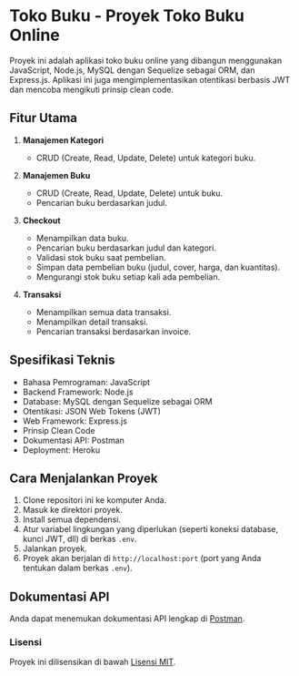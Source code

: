 # Toko Buku - Proyek Toko Buku Online

Proyek ini adalah aplikasi toko buku online yang dibangun menggunakan JavaScript, Node.js, MySQL dengan Sequelize sebagai ORM, dan Express.js. Aplikasi ini juga mengimplementasikan otentikasi berbasis JWT dan mencoba mengikuti prinsip clean code.

## Fitur Utama

1. **Manajemen Kategori**
    - CRUD (Create, Read, Update, Delete) untuk kategori buku.

2. **Manajemen Buku**
    - CRUD (Create, Read, Update, Delete) untuk buku.
    - Pencarian buku berdasarkan judul.

3. **Checkout**
    - Menampilkan data buku.
    - Pencarian buku berdasarkan judul dan kategori.
    - Validasi stok buku saat pembelian.
    - Simpan data pembelian buku (judul, cover, harga, dan kuantitas).
    - Mengurangi stok buku setiap kali ada pembelian.

4. **Transaksi**
    - Menampilkan semua data transaksi.
    - Menampilkan detail transaksi.
    - Pencarian transaksi berdasarkan invoice.

## Spesifikasi Teknis

- Bahasa Pemrograman: JavaScript
- Backend Framework: Node.js
- Database: MySQL dengan Sequelize sebagai ORM
- Otentikasi: JSON Web Tokens (JWT)
- Web Framework: Express.js
- Prinsip Clean Code
- Dokumentasi API: Postman
- Deployment: Heroku

## Cara Menjalankan Proyek

1. Clone repositori ini ke komputer Anda. 
2. Masuk ke direktori proyek.
3. Install semua dependensi.
4. Atur variabel lingkungan yang diperlukan (seperti koneksi database, kunci JWT, dll) di berkas `.env`.
5. Jalankan proyek.
6. Proyek akan berjalan di `http://localhost:port` (port yang Anda tentukan dalam berkas `.env`).

## Dokumentasi API

Anda dapat menemukan dokumentasi API lengkap di [Postman](link-ke-dokumentasi-postman).

### Lisensi

Proyek ini dilisensikan di bawah [Lisensi MIT](LICENSE).
